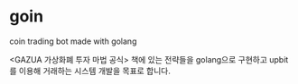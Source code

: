 # goin
coin trading bot made with golang

<GAZUA 가상화폐 투자 마법 공식> 책에 있는 전략들을 golang으로 구현하고 upbit를 이용해 거래하는 시스템 개발을 목표로 합니다.
